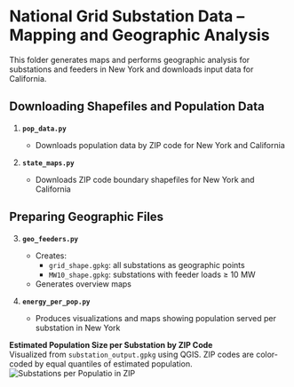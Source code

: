# National Grid Substation Data – Mapping and Geographic Analysis

This folder generates maps and performs geographic analysis for substations and feeders in New York and downloads input data for California.

## Downloading Shapefiles and Population Data

1. **`pop_data.py`**  
   - Downloads population data by ZIP code for New York and California

2. **`state_maps.py`**  
   - Downloads ZIP code boundary shapefiles for New York and California

## Preparing Geographic Files

3. **`geo_feeders.py`**  
   - Creates:
     - `grid_shape.gpkg`: all substations as geographic points
     - `MW10_shape.gpkg`: substations with feeder loads ≥ 10 MW
   - Generates overview maps

4. **`energy_per_pop.py`**  
   - Produces visualizations and maps showing population served per substation in New York
   
  **Estimated Population Size per Substation by ZIP Code**  
  Visualized from `substation_output.gpkg` using QGIS. ZIP codes are color-coded by equal quantiles of estimated population.
  ![Substations per Populatio in ZIP](output/ny_sub_per_pop_in_zip.png)

